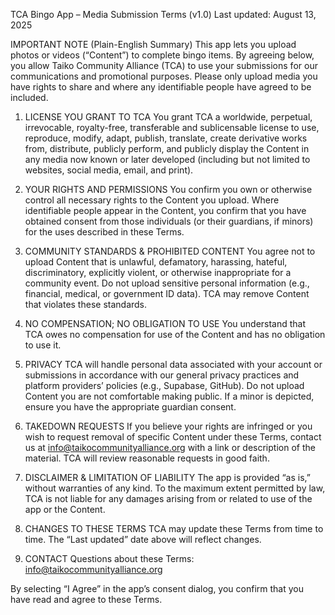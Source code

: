 TCA Bingo App – Media Submission Terms (v1.0)
Last updated: August 13, 2025

IMPORTANT NOTE (Plain-English Summary)
This app lets you upload photos or videos (“Content”) to complete bingo items. By agreeing below,
you allow Taiko Community Alliance (TCA) to use your submissions for our communications and
promotional purposes. Please only upload media you have rights to share and where any
identifiable people have agreed to be included.

1) LICENSE YOU GRANT TO TCA
You grant TCA a worldwide, perpetual, irrevocable, royalty-free, transferable and sublicensable
license to use, reproduce, modify, adapt, publish, translate, create derivative works from,
distribute, publicly perform, and publicly display the Content in any media now known or later
developed (including but not limited to websites, social media, email, and print).

2) YOUR RIGHTS AND PERMISSIONS
You confirm you own or otherwise control all necessary rights to the Content you upload. Where
identifiable people appear in the Content, you confirm that you have obtained consent from those
individuals (or their guardians, if minors) for the uses described in these Terms.

3) COMMUNITY STANDARDS & PROHIBITED CONTENT
You agree not to upload Content that is unlawful, defamatory, harassing, hateful, discriminatory,
explicitly violent, or otherwise inappropriate for a community event. Do not upload sensitive
personal information (e.g., financial, medical, or government ID data). TCA may remove Content
that violates these standards.

4) NO COMPENSATION; NO OBLIGATION TO USE
You understand that TCA owes no compensation for use of the Content and has no obligation to use it.

5) PRIVACY
TCA will handle personal data associated with your account or submissions in accordance with our
general privacy practices and platform providers’ policies (e.g., Supabase, GitHub). Do not upload
Content you are not comfortable making public. If a minor is depicted, ensure you have the
appropriate guardian consent.

6) TAKEDOWN REQUESTS
If you believe your rights are infringed or you wish to request removal of specific Content under
these Terms, contact us at info@taikocommunityalliance.org with a link or description of the
material. TCA will review reasonable requests in good faith.

7) DISCLAIMER & LIMITATION OF LIABILITY
The app is provided “as is,” without warranties of any kind. To the maximum extent permitted by
law, TCA is not liable for any damages arising from or related to use of the app or the Content.

8) CHANGES TO THESE TERMS
TCA may update these Terms from time to time. The “Last updated” date above will reflect changes.

9) CONTACT
Questions about these Terms: info@taikocommunityalliance.org

By selecting “I Agree” in the app’s consent dialog, you confirm that you have read and agree to
these Terms.
